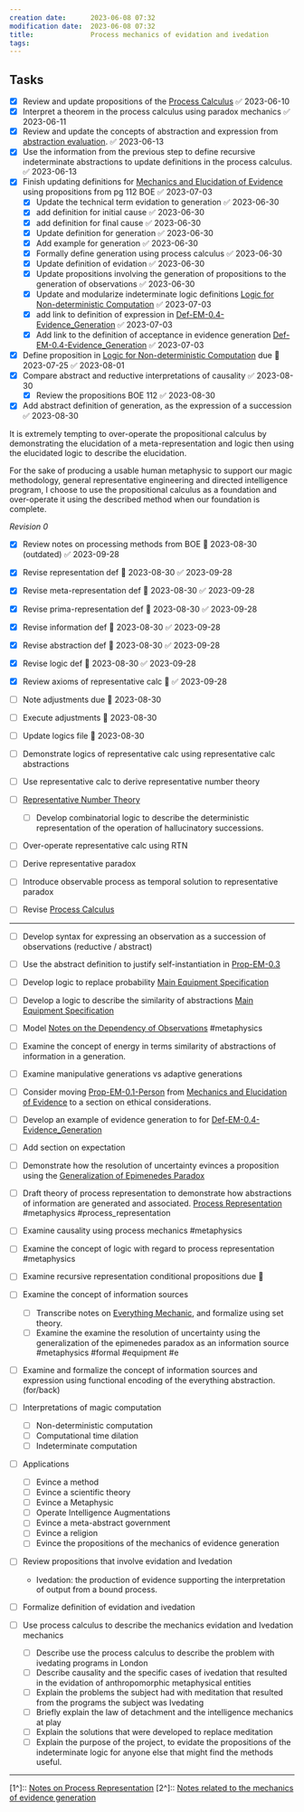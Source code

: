```yaml
---
creation date:		2023-06-08 07:32
modification date:	2023-06-08 07:32
title: 				Process mechanics of evidation and ivedation
tags:
---
```

## Tasks
- [x] Review and update propositions of the [Process Calculus](Process%20Calculus.md) ✅ 2023-06-10
- [x] Interpret a theorem in the process calculus using paradox mechanics ✅ 2023-06-11
- [x] Review and update the concepts of abstraction and expression from [abstraction evaluation](abstraction%20evaluation.md). ✅ 2023-06-13
- [x] Use the information from the previous step to define recursive indeterminate abstractions to update definitions in the process calculus. ✅ 2023-06-13
- [x] Finish updating definitions for [Mechanics and Elucidation of Evidence](Mechanics%20and%20Elucidation%20of%20Evidence.md) using propositions from pg 112 BOE ✅ 2023-07-03
	- [x] Update the technical term evidation to generation ✅ 2023-06-30
	- [x] add definition for initial cause ✅ 2023-06-30
	- [x] add definition for final cause ✅ 2023-06-30
	- [x] Update definition for generation ✅ 2023-06-30
	- [x] Add example for generation ✅ 2023-06-30
	- [x] Formally define generation using process calculus ✅ 2023-06-30
	- [x] Update definition of evidation ✅ 2023-06-30
	- [x] Update propositions involving the generation of propositions to the generation of observations ✅ 2023-06-30
	- [x] Update and modularize indeterminate logic definitions [Logic for Non-deterministic Computation](Logic%20for%20Non-deterministic%20Computation.md) ✅ 2023-07-03
	- [x] add link to definition of expression in [Def-EM-0.4-Evidence_Generation](Def-EM-0.4-Evidence_Generation.md) ✅ 2023-07-03
	- [x] Add link to the definition of acceptance in evidence generation [Def-EM-0.4-Evidence_Generation](Def-EM-0.4-Evidence_Generation.md) ✅ 2023-07-03
- [x] Define proposition in [Logic for Non-deterministic Computation](Logic%20for%20Non-deterministic%20Computation.md) due 📅 2023-07-25 ✅ 2023-08-01
- [x] Compare abstract and reductive interpretations of causality ✅ 2023-08-30
	- [x] Review the propositions BOE 112 ✅ 2023-08-30
- [x] Add abstract definition of generation, as the expression of a succession ✅ 2023-08-30

It is extremely tempting to over-operate the propositional calculus by demonstrating the elucidation of a meta-representation and logic then using the elucidated logic to describe the elucidation. 

For the sake of producing a usable human metaphysic to support our magic methodology, general representative engineering and directed intelligence program, I choose to use the propositional calculus as a foundation and over-operate it using the described method when our foundation is complete.

*Revision 0*
- [x] Review notes on processing methods from BOE 📅 2023-08-30 (outdated) ✅ 2023-09-28
- [x] Revise representation def 📅 2023-08-30 ✅ 2023-09-28
- [x] Revise meta-representation def 📅 2023-08-30 ✅ 2023-09-28
- [x] Revise prima-representation def 📅 2023-08-30 ✅ 2023-09-28
- [x] Revise information def 📅 2023-08-30 ✅ 2023-09-28
- [x] Revise abstraction def 📅 2023-08-30 ✅ 2023-09-28
- [x] Revise logic def 📅 2023-08-30 ✅ 2023-09-28

- [x] Review axioms of representative calc 📅 ✅ 2023-09-28
- [ ] Note adjustments due 📅 2023-08-30 
- [ ] Execute adjustments 📅 2023-08-30 

- [ ] Update logics file 📅 2023-08-30 
- [ ] Demonstrate logics of representative calc using representative calc abstractions
- [ ] Use representative calc to derive representative number theory

- [ ] [Representative Number Theory](Representative%20Number%20Theory.md)
	- [ ] Develop combinatorial logic to describe the deterministic representation of the operation of hallucinatory successions.
- [ ] Over-operate representative calc using RTN

- [ ] Derive representative paradox
- [ ] Introduce observable process as temporal solution to representative paradox
- [ ] Revise [Process Calculus](Process%20Calculus.md) 

---
- [ ] Develop syntax for expressing an observation as a succession of observations (reductive / abstract)
- [ ] Use the abstract definition to justify self-instantiation in [Prop-EM-0.3](Prop-EM-0.3.md)
- [ ] Develop logic to replace probability [Main Equipment Specification](Main%20Equipment%20Specification.md)
- [ ] Develop a logic to describe the similarity of abstractions [Main Equipment Specification](Main%20Equipment%20Specification.md)
- [ ] Model [Notes on the Dependency of Observations](Notes%20on%20the%20Dependency%20of%20Observations.md) #metaphysics
- [ ] Examine the concept of energy in terms similarity of abstractions of information in a generation.
- [ ] Examine manipulative generations vs adaptive generations
- [ ] Consider moving [Prop-EM-0.1-Person](Prop-EM-0.1-Person.md) from [Mechanics and Elucidation of Evidence](Mechanics%20and%20Elucidation%20of%20Evidence.md) to a section on ethical considerations.
- [ ] Develop an example of evidence generation to for [Def-EM-0.4-Evidence_Generation](Def-EM-0.4-Evidence_Generation.md)
- [ ] Add section on expectation
- [ ] Demonstrate how the resolution of uncertainty evinces a proposition using the [Generalization of Epimenedes Paradox](Generalization%20of%20Epimenedes%20Paradox.md)
- [ ] Draft theory of process representation to demonstrate how abstractions of information are generated and associated. [Process Representation](Process%20Representation.md) #metaphysics #process_representation

- [ ] Examine causality using process mechanics #metaphysics
- [ ] Examine the concept of logic with regard to process representation #metaphysics
- [ ] Examine recursive representation conditional propositions due 🔼
- [ ] Examine the concept of information sources 
	- [ ] Transcribe notes on [Everything Mechanic](Everything%20Mechanic), and formalize using set theory.
	- [ ] Examine the examine the resolution of uncertainty using the generalization of the epimenedes paradox as an information source #metaphysics #formal #equipment #e

- [ ] Examine and formalize the concept of information sources and expression using functional encoding of the everything abstraction. (for/back)
- [ ] Interpretations of magic computation
	- [ ] Non-deterministic computation
	- [ ] Computational time dilation
	- [ ] Indeterminate computation

- [ ] Applications
	- [ ] Evince a method
	- [ ] Evince a scientific theory
	- [ ] Evince a Metaphysic
	- [ ] Operate Intelligence Augmentations
	- [ ] Evince a meta-abstract government
	- [ ] Evince a religion
	- [ ] Evince the propositions of the mechanics of evidence generation

- [ ] Review propositions that involve evidation and Ivedation
	- Ivedation: the production of evidence supporting the interpretation of output from a bound process.
- [ ] Formalize definition of evidation and ivedation
- [ ] Use process calculus to describe the mechanics evidation and Ivedation mechanics
	- [ ] Describe use the process calculus to describe the problem with ivedating programs in London
	- [ ] Describe causality and the specific cases of ivedation that resulted in the evidation of anthropomorphic metaphysical entities
	- [ ] Explain the problems the subject had with meditation that resulted from the programs the subject was Ivedating
	- [ ] Briefly explain the law of detachment and the intelligence mechanics at play
	- [ ] Explain the solutions that were developed to replace meditation
	- [ ] Explain the purpose of the project, to evidate the propositions of the indeterminate logic for anyone else that might find the methods useful.
---

[1^]:: [Notes on Process Representation](Notes%20on%20Process%20Representation.md)
[2^]:: [Notes related to the mechanics of evidence generation](Notes%20related%20to%20the%20mechanics%20of%20evidence%20generation.md)
